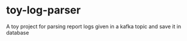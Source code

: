 # toy-log-parser
A toy project for parsing report logs given in a kafka topic and save it in database
